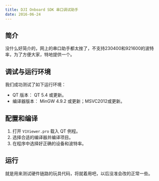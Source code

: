 ```yaml
---
title: DJI Onboard SDK 串口调试助手 
date: 2016-06-24
---
```


## 简介

没什么好简介的，网上的串口助手都太挫了，不支持230400和921600的波特率，为了方便大家，特地提供一个。

## 调试与运行环境

我们成功测试了如下运行环境：
* QT 版本： QT 5.4 或更新。
* 编译器版本： MinGW 4.9.2 或更新；MSVC2012或更新。

## 配置和编译

1. 打开  `V1Viewer.pro` 载入 QT 例程。
2. 选择合适的编译器并编译项目。
3. 在程序中选择好正确的设备和波特率。

## 运行

就是用来测试硬件链路的玩具代码，将就着用吧，以后没准会改的正常一些。